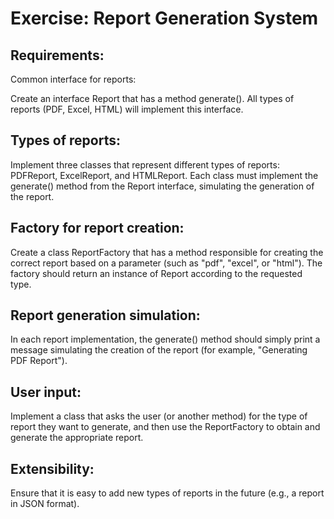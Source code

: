 # Exercise: Report Generation System

## Requirements:
Common interface for reports:

Create an interface Report that has a method generate().
All types of reports (PDF, Excel, HTML) will implement this interface.

## Types of reports:
Implement three classes that represent different types of reports: PDFReport, ExcelReport, and HTMLReport.
Each class must implement the generate() method from the Report interface, simulating the generation of the report.

## Factory for report creation:
Create a class ReportFactory that has a method responsible for creating the correct report based on 
a parameter (such as "pdf", "excel", or "html").
The factory should return an instance of Report according to the requested type.

## Report generation simulation:
In each report implementation, the generate() method should simply print a message simulating the creation of
the report (for example, "Generating PDF Report").

## User input:
Implement a class that asks the user (or another method) for the type of report they want to generate,
and then use the ReportFactory to obtain and generate the appropriate report.

## Extensibility:
Ensure that it is easy to add new types of reports in the future (e.g., a report in JSON format).